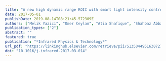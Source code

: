 ```yaml
---
title: "A new high dynamic range ROIC with smart light intensity control unit"
date: 2017-05-01
publishDate: 2019-08-14T08:21:45.572309Z
authors: ["Melik Yazici", "Omer Ceylan", "Atia Shafique", "Shahbaz Abbasi", "Arman Galioglu", "Yasar Gurbuz"]
publication_types: ["2"]
abstract: ""
featured: true
publication: "*Infrared Physics & Technology*"
url_pdf: "https://linkinghub.elsevier.com/retrieve/pii/S1350449516307277"
doi: "10.1016/j.infrared.2017.03.014"
---
```


